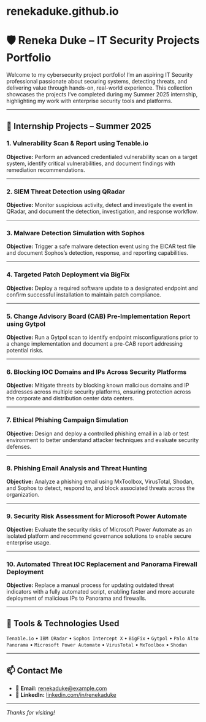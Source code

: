 # renekaduke.github.io
# 🛡️ Reneka Duke – IT Security Projects Portfolio

Welcome to my cybersecurity project portfolio! I’m an aspiring IT Security professional passionate about securing systems, detecting threats, and delivering value through hands-on, real-world experience. This collection showcases the projects I’ve completed during my Summer 2025 internship, highlighting my work with enterprise security tools and platforms.

---

## 💼 Internship Projects – Summer 2025

### 1. Vulnerability Scan & Report using Tenable.io
**Objective:** Perform an advanced credentialed vulnerability scan on a target system, identify critical vulnerabilities, and document findings with remediation recommendations.

---

### 2. SIEM Threat Detection using QRadar
**Objective:** Monitor suspicious activity, detect and investigate the event in QRadar, and document the detection, investigation, and response workflow.

---

### 3. Malware Detection Simulation with Sophos
**Objective:** Trigger a safe malware detection event using the EICAR test file and document Sophos’s detection, response, and reporting capabilities.

---

### 4. Targeted Patch Deployment via BigFix
**Objective:** Deploy a required software update to a designated endpoint and confirm successful installation to maintain patch compliance.

---

### 5. Change Advisory Board (CAB) Pre-Implementation Report using Gytpol
**Objective:** Run a Gytpol scan to identify endpoint misconfigurations prior to a change implementation and document a pre-CAB report addressing potential risks.

---

### 6. Blocking IOC Domains and IPs Across Security Platforms
**Objective:** Mitigate threats by blocking known malicious domains and IP addresses across multiple security platforms, ensuring protection across the corporate and distribution center data centers.

---

### 7. Ethical Phishing Campaign Simulation
**Objective:** Design and deploy a controlled phishing email in a lab or test environment to better understand attacker techniques and evaluate security defenses.

---

### 8. Phishing Email Analysis and Threat Hunting
**Objective:** Analyze a phishing email using MxToolbox, VirusTotal, Shodan, and Sophos to detect, respond to, and block associated threats across the organization.

---

### 9. Security Risk Assessment for Microsoft Power Automate
**Objective:** Evaluate the security risks of Microsoft Power Automate as an isolated platform and recommend governance solutions to enable secure enterprise usage.

---

### 10. Automated Threat IOC Replacement and Panorama Firewall Deployment
**Objective:** Replace a manual process for updating outdated threat indicators with a fully automated script, enabling faster and more accurate deployment of malicious IPs to Panorama and firewalls.

---

## 🧰 Tools & Technologies Used
`Tenable.io` • `IBM QRadar` • `Sophos Intercept X` • `BigFix` • `Gytpol` • `Palo Alto Panorama` • `Microsoft Power Automate` • `VirusTotal` • `MxToolbox` • `Shodan`

---

## 📫 Contact Me
- 📧 **Email:** renekaduke@example.com  
- 💼 **LinkedIn:** [linkedin.com/in/renekaduke](https://linkedin.com/in/renekaduke)

---

_Thanks for visiting!_
